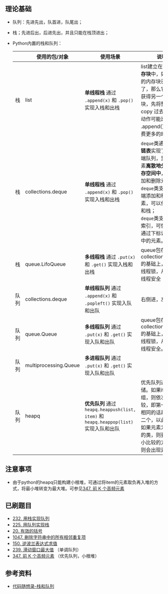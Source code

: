 ## 理论基础
- 队列：先进先出，队首进，队尾出；
- 栈；先进后出，后进先出，并且只能在栈顶进出；
- Python内置的栈和队列：

    |      | 使用的包/对象         | 使用场景                                                     | 说明                                                         |
    | ---- | --------------------- | ------------------------------------------------------------ | ------------------------------------------------------------ |
    | 栈   | list                  | **单线程栈** 通过 `.append(x)` 和 `.pop()` 实现入栈和出栈    | list建立在**连续的内存块**中，如果连续的内存块已经满了，那么它将需要获得另一个内存块，先将整体 copy 过去，这个动作可能比一般的 .append() 操作花费更多的时间。 |
    | 栈   | collections.deque     | **单线程栈** 通过 `.append(x)` 和 `.pop()` 实现入栈和出栈    | `deque`类通过**双向链表**实现了一个双端队列，里面的元素**离散地分布在内存空间中**，便于增加和删除元素；<br />`deque`类支持从两端添加和移除元素，可以作为队列和栈；</br> `deque`类支持index索引，可像list一样通过下标访问集合中的元素。 |
    | 栈   | queue.LifoQueue       | **多线程栈** 通过 `.put(x)` 和 `.get()` 实现入栈和出栈       | queue包在collections.deque的基础上，添加了线程锁，从而保证线程安全 |
    | 队列 | collections.deque     | **单线程队列** 通过 `.append(x)` 和 `.popleft()` 实现入队和出队 | 右侧进，左侧出                                               |
    | 队列 | queue.Queue           | **多线程队列** 通过 `.put(x)` 和 `.get()` 实现入队和出队     | queue包在collections.deque的基础上，添加了线程锁，从而保证线程安全。 |
    | 队列 | multiprocessing.Queue | **多进程队列** 通过 `.put(x)` 和 `.get()` 实现入队和出队     |                                                              |
    | 队列 | heapq                 | **优先队列** 通过` heapq.heappush(list, item)` 和`heapq.heappop(list)`实现入队和出队   | 优先队列通过list存储。如果item是元组，则依次进行比较，即第一个元素相同的话再比较第二个，以此类推。如果元素为自定义的类，则要实现大小比较的方法，否则会出现异常。|

## 注意事项
- 由于python的heapq只能构建小根堆，可通过将item的元素取负再入堆的方式，将最小堆转变为最大堆。可参见[347. 前 K 个高频元素](https://leetcode.cn/problems/top-k-frequent-elements/)

## 已刷题目
- [232. 用栈实现队列](https://leetcode.cn/problems/implement-queue-using-stacks/)
- [225. 用队列实现栈](https://leetcode.cn/problems/implement-stack-using-queues/)
- [20. 有效的括号](https://leetcode.cn/problems/valid-parentheses/)
- [1047. 删除字符串中的所有相邻重复项](https://leetcode.cn/problems/remove-all-adjacent-duplicates-in-string/)
- [150. 逆波兰表达式求值](https://leetcode.cn/problems/evaluate-reverse-polish-notation/)
- [239. 滑动窗口最大值](https://leetcode.cn/problems/sliding-window-maximum/) （单调队列）
- [347. 前 K 个高频元素](https://leetcode.cn/problems/top-k-frequent-elements/) （优先队列，小根堆）

## 参考资料
- [代码随想录-栈和队列](https://github.com/NAMZseng/leetcode-master/blob/master/problems/%E6%A0%88%E4%B8%8E%E9%98%9F%E5%88%97%E6%80%BB%E7%BB%93.md)
